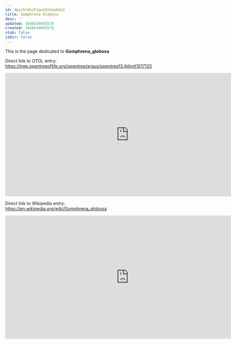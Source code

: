 ```yaml
---
id: dpyv5ldnjhlpw1dzdxp6da2
title: Gomphrena Globosa
desc: ''
updated: 1648144045578
created: 1648144045578
stub: false
isDir: false
---
```

This is the page dedicated to **Gomphrena_globosa**


Direct link to OTOL entry: https://tree.opentreeoflife.org/opentree/argus/opentree13.4@ott1017125



<html>
    <body>
    <iframe src="https://tree.opentreeoflife.org/opentree/argus/opentree13.4@ott1017125"
    width="800" height="400" frameborder="0" allowfullscreen> </iframe>
    </body>
</html>
    


Direct link to Wikipedia entry: https://en.wikipedia.org/wiki/Gomphrena_globosa



<html>
    <body>
    <iframe src="https://en.wikipedia.org/wiki/Gomphrena_globosa"
    width="800" height="400" frameborder="0" allowfullscreen> </iframe>
    </body>
</html>
    
